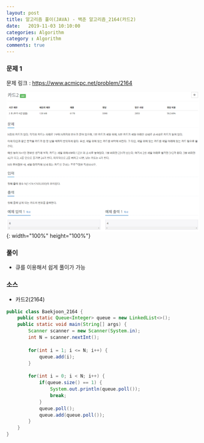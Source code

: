 ```yaml
---
layout: post
title: 알고리즘 풀이(JAVA) - 백준 알고리즘_2164(카드2)
date:   2019-11-03 10:10:00
categories: Algorithm
category : Algorithm
comments: true 
---
```


### 문제 1

문제 링크 : <https://www.acmicpc.net/problem/2164>

![카드2](/img/algorithm/baekjoon_2164.png){: width="100%" height="100%"}

### 풀이

- 큐를 이용해서 쉽게 풀이가 가능
  
### 소스

- 카드2(2164)

```java
public class Baekjoon_2164 {
	public static Queue<Integer> queue = new LinkedList<>();
	public static void main(String[] args) {
		Scanner scanner = new Scanner(System.in);
		int N = scanner.nextInt();
		
		for(int i = 1; i <= N; i++) {
			queue.add(i);
		}
		
		for(int i = 0; i < N; i++) {
			if(queue.size() == 1) {
				System.out.println(queue.poll());
				break;
			}
			queue.poll();
			queue.add(queue.poll());
		}
	}
}
```